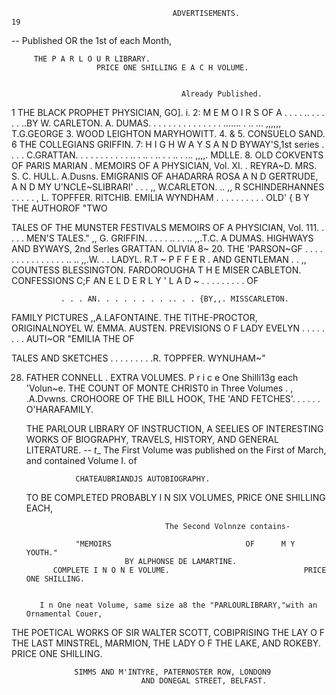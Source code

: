                                         ADVERTISEMENTS.                                                       19
--
                               Published           OR   the 1st of each Month,

         THE P A R L O U R LIBRARY.
                       PRICE ONE SHILLING E A C H VOLUME.


                                          Already Published.
1 THE BLACK PROPHET
                   PHYSICIAN, GO]. i.
2: M E M O I R S OF A
                                             . . . . .. . . . . . ..BY             W. CARLETON.
                                                                             A. DUMAS.
                           .  .       .    .     .  .   .  .     .         .
                          . . . . .......                    . .. ... ,,,,,, T.G.GEORGE
3. WOOD LEIGHTON                                                             MARYHOWITT.
4. & 5. CONSUELO                                                                        SAND.
 6 THE COLLEGIANS                                                                  GRIFFIN.
7: H I G H W A Y S A N D BYWAY'S,1st series . . . .                               C.GRATTAN.
                     . . . . . . . . . . .. . .. . .. . . .. . ... ,,,,. MDLLE.
8. OLD COKVENTS OF PARIS
   MARIAN .
   MEMOIRS OF A PHYSICIAN, Vol. XI. .
                                                                                       REYRA~D.
                                                                             MRS. S. C. HULL.
                                                                             A.Dusns.
   EMIGRANlS OF AHADARRA
  ROSA A N D GERTRUDE, A N D MY        U'NCLE~SLIBRARI'   . . . ,, W.CARLETON.
                                                                            ..        ,, R
  SCHINDERHANNES         .       .             .           .        .                 , L. TOPFFER.
                                                                                           RITCHIB.
  EMILIA WYNDHAM      . . . . . . . . . .                                      OLD' { B Y THE AUTHOROF "TWO

  TALES OF THE MUNSTER FESTIVALS
  MEMOIRS OF A PHYSICIAN, Vol. 111.
                                      .    .     .      .        MEN'S TALES."
                                                          ,, G. GRIFFIN.
                                  . . . . .. . . .. ,,.T.C.  A DUMAS.
  HIGHWAYS AND BYWAYS, 2nd Serles                                GRATTAN.
  OLIVIA
  8~ 20. THE 'PARSON~GF
                        .   .    .    .   .    .
                      . . . . . . . . . .. .. ,,.W.  .     . LADYL.
                                                             R.T ~ P F F E R .
                                   AND GENTLEMAN . . ,, COUNTESS BLESSINGTON.
  FARDOROUGHA T H E MISER                                       CABLETON.
  CONFESSIONS C;F AN E L D E R L Y ' L A D ~
                          .  .  .   .   . .  .     .   .                                            OF


               . . . AN. . . . . . . . .. . . {BY,,. MISSCARLETON.
  FAMILY PICTURES                                         ,,A.LAFONTAINE.
  THE TITHE-PROCTOR,       ORIGINALNOYEL                                                 W.
  EMMA.                                                            AUSTEN.
  PREVISIONS O F LADY EVELYN   . . . . . . . .                      AUTI~OR "EMILIA      THE             OF

  TALES AND SKETCHES          . . . . . . . . .R. TOPPFER.       WYNUHAM~"



28. FATHER CONNELL        .
                                            EXTRA VOLUMES.
                                    P r i c e One Shilli13g each 'Volun~e.
THE COUNT OF MONTE CHRIST0 in Three Volumes                             .        ,      .A.Dvwns.
CROHOORE OF THE BILL HOOK,     THE   'AND                FETCHES'. . . . . . O'HARAFAMILY.

     THE PARLOUR LIBRARY OF INSTRUCTION,
                                A    SEELIES   OF       INTERESTING     WORKS    OF
                BIOGRAPHY, TRAVELS, HISTORY, AND GENERAL LITERATURE.
                                                   -- _t__
          The First Volume was published on the First of March, and contained Volume I. of

                   CHATEAUBRIANDJS AUTOBIOGRAPHY.
      TO BE COMPLETED PROBABLY I N SIX VOLUMES, PRICE ONE SHILLING EACH,

                                       The Second Volnnze contains-

                   "MEMOIRS                              OF      M Y YOUTH."
                              BY ALPHONSE DE LAMARTINE.
              COMPLETE I N O N E VOLUME.                              PRICE ONE SHILLING.


           I n One neat Volume, same size a8 the "PARLOURLIBRARY,"with an Ornamental Couer,

THE POETICAL WORKS                                             OF       SIR WALTER                       SCOTT,
                                                        COBIPRISING
  THE LAY O F THE LAST MINSTREL, MARMION, THE LADY O F THE LAKE,
                           AND ROKEBY.
                                      PRICE ONE SHILLING.

                  SIMMS AND M'INTYRE, PATERNOSTER ROW, LONDON9
                                 AND DONEGAL STREET, BELFAST.
